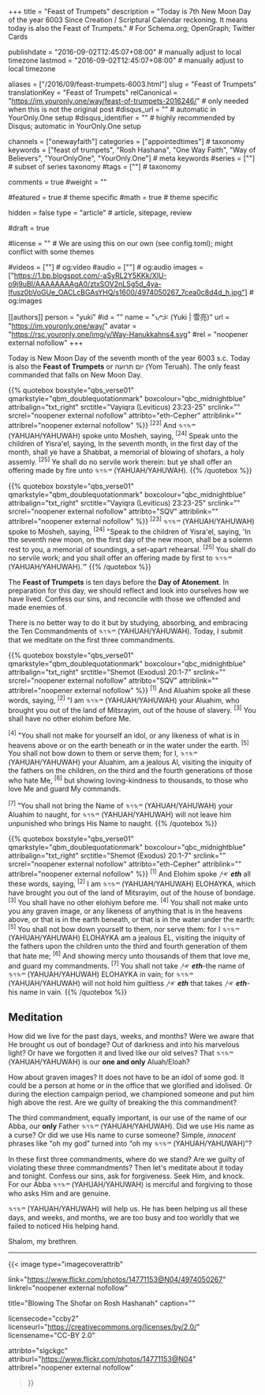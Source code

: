+++
title = "Feast of Trumpets"
description = "Today is 7th New Moon Day of the year 6003 Since Creation / Scriptural Calendar reckoning. It means today is also the Feast of Trumpets."  # For Schema.org; OpenGraph; Twitter Cards

publishdate = "2016-09-02T12:45:07+08:00"                          # manually adjust to local timezone
lastmod = "2016-09-02T12:45:07+08:00"                          # manually adjust to local timezone

aliases = ["/2016/09/feast-trumpets-6003.html"]
slug = "Feast of Trumpets"
translationKey = "Feast of Trumpets"
relCanonical = "https://im.youronly.one/way/feast-of-trumpets-2016246/"                           # only needed when this is not the original post
#disqus_url = ""                                                    # automatic in YourOnly.One setup
#disqus_identifier = ""                                             # highly recommended by Disqus; automatic in YourOnly.One setup

channels = ["onewayfaith"]
categories = ["appointedtimes"]                           # taxonomy
keywords = ["feast of trumpets", "Rosh Hashana", "One Way Faith", "Way of Believers", "YourOnlyOne", "YourOnly.One"]                             # meta keywords
#series = [""]                               # subset of series taxonomy
#tags = [""]                                 # taxonomy

comments = true
#weight = ""

#featured = true                              # theme specific
#math = true                                  # theme specific

hidden = false
type = "article"                                                           # article, sitepage, review

#draft = true

#license = ""                                 # We are using this on our own (see config.toml); might conflict with some themes

#videos = [""]                                # og:video
#audio = [""]                                 # og:audio
images = ["https://1.bp.blogspot.com/-aSyRL2Y5KKk/XlU-o9j9uBI/AAAAAAAAgA0/ztxSOV2nLSg5d_4ya-Ifusz0bVoGUe_OACLcBGAsYHQ/s1600/4974050267_7cea0c8d4d_h.jpg"]    # og:images

[[authors]]
person = "yuki"
#id = ""
name = "ᜌᜓᜃᜒ (Yuki | 雪亮)"
url = "https://im.youronly.one/way/"
avatar = "https://rsc.youronly.one/img/y/Way-Hanukkahns4.svg"
#rel = "noopener external nofollow"
+++

Today is New Moon Day of the seventh month of the year 6003 <abbr class="popper animate" data-popper="Scriptural Calendar/Since Creation">s.c.</abbr> Today is also the **Feast of Trumpets** or <bdi dir="rtl" lang="he">יום תרועה</bdi> (Yom Teruah). The only feast commanded that falls on New Moon Day.

<!--more-->

{{% quotebox boxstyle="qbs_verse01" qmarkstyle="qbm_doublequotationmark" boxcolour="qbc_midnightblue" attribalign="txt_right" srctitle="Vayiqra (Leviticus) 23:23-25" srclink="" srcrel="noopener external nofollow" attribto="eth-Cepher" attriblink="" attribrel="noopener external nofollow" %}}
<sup>[23]</sup> And <bdi dir="rtl" lang="hbo-Hebr">𐤉𐤄𐤅𐤄</bdi> (YAHUAH/YAHUWAH) spoke unto Mosheh, saying, <sup>[24]</sup> Speak unto the children of Yisra'el, saying, In the seventh month, in the first day of the month, shall ye have a Shabbat, a memorial of blowing of shofars, a holy assemly. <sup>[25]</sup> Ye shall do no servile work therein: but ye shall offer an offering made by fire unto <bdi dir="rtl" lang="hbo-Hebr">𐤉𐤄𐤅𐤄</bdi> (YAHUAH/YAHUWAH).
{{% /quotebox %}}

{{% quotebox boxstyle="qbs_verse01" qmarkstyle="qbm_doublequotationmark" boxcolour="qbc_midnightblue" attribalign="txt_right" srctitle="Vayiqra (Leviticus) 23:23-25" srclink="" srcrel="noopener external nofollow" attribto="SQV" attriblink="" attribrel="noopener external nofollow" %}}
<sup>[23]</sup> <bdi dir="rtl" lang="hbo-Hebr">𐤉𐤄𐤅𐤄</bdi> (YAHUAH/YAHUWAH) spoke to Mosheh, saying, <sup>[24]</sup> "Speak to the children of Yisra'el, saying, 'In the seventh new moon, on the first day of the new moon, shall be a solemn rest to you, a memorial of soundings, a set-apart rehearsal. <sup>[25]</sup> You shall do no servile work; and you shall offer an offering made by first to <bdi dir="rtl" lang="hbo-Hebr">𐤉𐤄𐤅𐤄</bdi> (YAHUAH/YAHUWAH).'"
{{% /quotebox %}}

The **Feast of Trumpets** is ten days before the **Day of Atonement**. In preparation for this day, we should reflect and look into ourselves how we have lived. Confess our sins, and reconcile with those we offended and made enemies of.

There is no better way to do it but by studying, absorbing, and embracing the Ten Commandments of <bdi dir="rtl" lang="hbo-Hebr">𐤉𐤄𐤅𐤄</bdi> (YAHUAH/YAHUWAH). Today, I submit that we meditate on the first three commandments.

{{% quotebox boxstyle="qbs_verse01" qmarkstyle="qbm_doublequotationmark" boxcolour="qbc_midnightblue" attribalign="txt_right" srctitle="Shemot (Exodus) 20:1-7" srclink="" srcrel="noopener external nofollow" attribto="SQV" attriblink="" attribrel="noopener external nofollow" %}}
<sup>[1]</sup> And Aluahim spoke all these words, saying, <sup>[2]</sup> "I am <bdi dir="rtl" lang="hbo-Hebr">𐤉𐤄𐤅𐤄</bdi> (YAHUAH/YAHUWAH) your Aluahim, who brought you out of the land of Mitsrayim, out of the house of slavery. <sup>[3]</sup> You shall have no other elohim before Me.

<sup>[4]</sup> "You shall not make for yourself an idol, or any likeness of what is in heavens above or on the earth beneath or in the water under the earth. <sup>[5]</sup> You shall not bow down to them or serve them; for I, <bdi dir="rtl" lang="hbo-Hebr">𐤉𐤄𐤅𐤄</bdi> (YAHUAH/YAHUWAH) your Aluahim, am a jealous Al, visiting the iniquity of the fathers on the children, on the third and the fourth generations of those who hate Me, <sup>[6]</sup> but showing loving-kindness to thousands, to those who love Me and guard My commands.

<sup>[7]</sup> "You shall not bring the Name of <bdi dir="rtl" lang="hbo-Hebr">𐤉𐤄𐤅𐤄</bdi> (YAHUAH/YAHUWAH) your Aluahim to naught, for <bdi dir="rtl" lang="hbo-Hebr">𐤉𐤄𐤅𐤄</bdi> (YAHUAH/YAHUWAH) will not leave him unpunished who brings His Name to naught.
{{% /quotebox %}}

{{% quotebox boxstyle="qbs_verse01" qmarkstyle="qbm_doublequotationmark" boxcolour="qbc_midnightblue" attribalign="txt_right" srctitle="Shemot (Exodus) 20:1-7" srclink="" srcrel="noopener external nofollow" attribto="eth-Cepher" attriblink="" attribrel="noopener external nofollow" %}}
<sup>[1]</sup> And Elohim spoke <bdi dir="rtl" lang="hbo-Hebr">𐤀𐤕</bdi> ***eth*** all these words, saying, <sup>[2]</sup> I am <bdi dir="rtl" lang="hbo-Hebr">𐤉𐤄𐤅𐤄</bdi> (YAHUAH/YAHUWAH) ELOHAYKA, which have brought you out of the land of Mitsrayim, out of the house of bondage. <sup>[3]</sup> You shall have no other elohiym before me. <sup>[4]</sup> You shall not make unto you any graven image, or any likeness of anything that is in the heavens above, or that is in the earth beneath, or that is in the water under the earth: <sup>[5]</sup> You shall not bow down yourself to them, nor serve them: for I <bdi dir="rtl" lang="hbo-Hebr">𐤉𐤄𐤅𐤄</bdi> (YAHUAH/YAHUWAH) ELOHAYKA am a jealous EL, visiting the iniquity of the fathers upon the children unto the third and fourth generation of them that hate me; <sup>[6]</sup> And showing mercy unto thousands of them that love me, and guard my commandments. <sup>[7]</sup> You shall not take <bdi dir="rtl" lang="hbo-Hebr">𐤀𐤕</bdi> ***eth***-the name of <bdi dir="rtl" lang="hbo-Hebr">𐤉𐤄𐤅𐤄</bdi> (YAHUAH/YAHUWAH) ELOHAYKA in vain; for <bdi dir="rtl" lang="hbo-Hebr">𐤉𐤄𐤅𐤄</bdi> (YAHUAH/YAHUWAH) will not hold him guiltless <bdi dir="rtl" lang="hbo-Hebr">𐤀𐤕</bdi> ***eth*** that takes <bdi dir="rtl" lang="hbo-Hebr">𐤀𐤕</bdi> ***eth***-his name in vain.
{{% /quotebox %}}

## Meditation

How did we live for the past days, weeks, and months? Were we aware that He brought us out of bondage? Out of darkness and into his marvelous light? Or have we forgotten it and lived like our old selves? That <bdi dir="rtl" lang="hbo-Hebr">𐤉𐤄𐤅𐤄</bdi> (YAHUAH/YAHUWAH) is our **one and only** Aluah/Eloah?

How about graven images? It does not have to be an idol of some god. It could be a person at home or in the office that we glorified and idolised. Or during the election campaign period, we championed someone and put him high above the rest. Are we guilty of breaking the this commandment?

The third commandment, equally important, is our use of the name of our Abba, our **only** Father <bdi dir="rtl" lang="hbo-Hebr">𐤉𐤄𐤅𐤄</bdi> (YAHUAH/YAHUWAH). Did we use His name as a curse? Or did we use His name to curse someone? Simple, *innocent* phrases like <q>oh my god</q> turned into <q>oh my <bdi dir="rtl" lang="hbo-Hebr">𐤉𐤄𐤅𐤄</bdi> (YAHUAH/YAHUWAH)</q>?

In these first three commandments, where do we stand? Are we guilty of violating these three commandments? Then let's meditate about it today and tonight. Confess our sins, ask for forgiveness. Seek Him, and knock. For our Abba <bdi dir="rtl" lang="hbo-Hebr">𐤉𐤄𐤅𐤄</bdi> (YAHUAH/YAHUWAH) is merciful and forgiving to those who asks Him and are genuine.

<bdi dir="rtl" lang="hbo-Hebr">𐤉𐤄𐤅𐤄</bdi> (YAHUAH/YAHUWAH) will help us. He has been helping us all these days, and weeks, and months, we are too busy and too worldly that we failed to noticed His helping hand.

Shalom, my brethren.

---

{{< image
  type="imagecoverattrib"

  link="https://www.flickr.com/photos/14771153@N04/4974050267"
  linkrel="noopener external nofollow"

  title="Blowing The Shofar on Rosh Hashanah"
  caption=""

  licensecode="ccby2"
  licenseurl="https://creativecommons.org/licenses/by/2.0/"
  licensename="CC-BY 2.0"

  attribto="slgckgc"
  attriburl="https://www.flickr.com/photos/14771153@N04"
  attribrel="noopener external nofollow"
>}}
